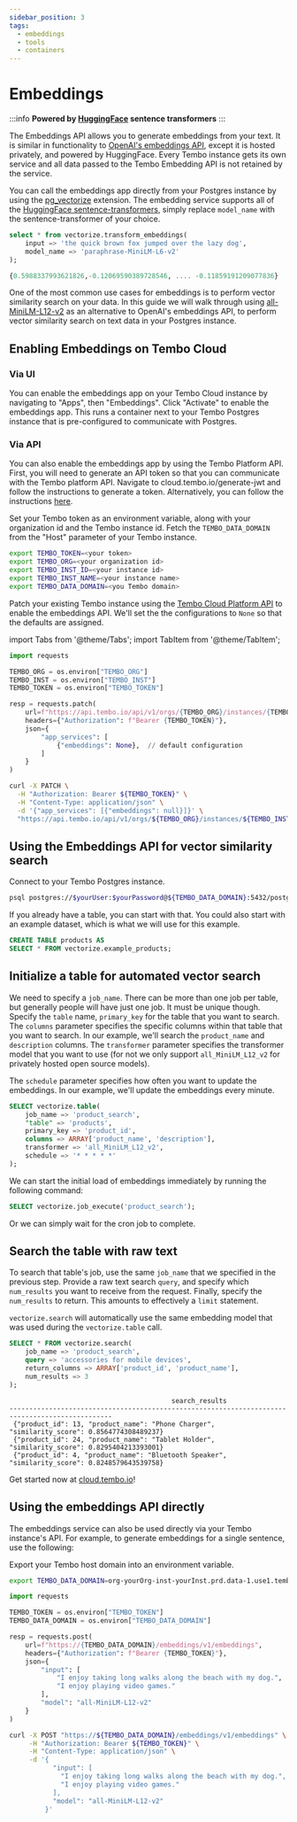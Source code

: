 ```yaml
---
sidebar_position: 3
tags:
  - embeddings
  - tools
  - containers
---
```


# Embeddings

:::info
**Powered by [HuggingFace](https://huggingface.co/sentence-transformers/) sentence transformers**
:::

The Embeddings API allows you to generate embeddings from your text. It is similar in functionality to [OpenAI's embeddings API](https://platform.openai.com/docs/guides/embeddings), except it is hosted privately, and powered by HuggingFace. Every Tembo instance gets its own service and all data passed to the Tembo Embedding API is not retained by the service.

You can call the embeddings app directly from your Postgres instance by using the [pg_vectorize](https://github.com/tembo-io/pg_vectorize) extension. The embedding service supports all of the [HuggingFace sentence-transformers](https://huggingface.co/sentence-transformers/), simply replace `model_name` with the sentence-transformer of your choice.

```sql
select * from vectorize.transform_embeddings(
    input => 'the quick brown fox jumped over the lazy dog',
    model_name => 'paraphrase-MiniLM-L6-v2'
);

{0.5988337993621826,-0.12069590389728546, .... -0.11859191209077836}
```

One of the most common use cases for embeddings is to perform vector similarity search on your data. In this guide we will walk through using [all-MiniLM-L12-v2](https://huggingface.co/sentence-transformers/all-MiniLM-L12-v2) as an alternative to OpenAI's embeddings API, to perform vector similarity search on text data in your Postgres instance.

## Enabling Embeddings on Tembo Cloud

### Via UI

You can enable the embeddings app on your Tembo Cloud instance by navigating to "Apps", then "Embeddings". Click "Activate" to enable the embeddings app. This runs a container next to your Tembo Postgres instance that is pre-configured to communicate with Postgres.

### Via API

You can also enable the embeddings app by using the Tembo Platform API. First, you will need to generate an API token so that you can communicate with the Tembo platform API. Navigate to cloud.tembo.io/generate-jwt and follow the instructions to generate a token. Alternatively, you can follow the instructions [here](https://tembo.io/docs/tembo-cloud/security-and-authentication/api-authentication).

Set your Tembo token as an environment variable, along with your organization id and the Tembo instance id. Fetch the `TEMBO_DATA_DOMAIN` from the "Host" parameter of your Tembo instance.

```bash
export TEMBO_TOKEN=<your token>
export TEMBO_ORG=<your organization id>
export TEMBO_INST_ID=<your instance id>
export TEMBO_INST_NAME=<your instance name>
export TEMBO_DATA_DOMAIN=<you Tembo domain>
```

Patch your existing Tembo instance using the [Tembo Cloud Platform API](https://tembo.io/docs/tembo-cloud/openapi) to enable the embeddings API. We'll set the the configurations to `None` so that the defaults are assigned.

import Tabs from '@theme/Tabs';
import TabItem from '@theme/TabItem';

<Tabs>
<TabItem value="py" label="Python">

```py
import requests

TEMBO_ORG = os.environ["TEMBO_ORG"]
TEMBO_INST = os.environ["TEMBO_INST"]
TEMBO_TOKEN = os.environ["TEMBO_TOKEN"]

resp = requests.patch(
    url=f"https://api.tembo.io/api/v1/orgs/{TEMBO_ORG}/instances/{TEMBO_INST}",
    headers={"Authorization": f"Bearer {TEMBO_TOKEN}"},
    json={
        "app_services": [
            {"embeddings": None},  // default configuration
        ]
    }
)
```

</TabItem>

<TabItem value="curl" label="Curl">

```bash
curl -X PATCH \
  -H "Authorization: Bearer ${TEMBO_TOKEN}" \
  -H "Content-Type: application/json" \
  -d '{"app_services": [{"embeddings": null}]}' \
  "https://api.tembo.io/api/v1/orgs/${TEMBO_ORG}/instances/${TEMBO_INST}"
```

</TabItem>
</Tabs>

## Using the Embeddings API for vector similarity search

Connect to your Tembo Postgres instance.

```bash
psql postgres://$yourUser:$yourPassword@${TEMBO_DATA_DOMAIN}:5432/postgres
```

If you already have a table, you can start with that. You could also start with an example dataset, which is what we will use for this example.

```sql
CREATE TABLE products AS 
SELECT * FROM vectorize.example_products;
```

## Initialize a table for automated vector search

We need to specify a `job_name`. There can be more than one job per table, but generally people will have just one job. It must be unique though. Specify the `table` name, `primary_key` for the table that you want to search. The `columns`
parameter specifies the specific columns within that table that you want to search. In our example, we'll search the `product_name` and `description` columns. The `transformer` parameter specifies the transformer model that you want to use (for not we only support `all_MiniLM_L12_v2` for privately hosted open source models). 

The `schedule` parameter specifies how often you want to update the embeddings. In our example, we'll update the embeddings every minute.

```sql
SELECT vectorize.table(
    job_name => 'product_search',
    "table" => 'products',
    primary_key => 'product_id',
    columns => ARRAY['product_name', 'description'],
    transformer => 'all_MiniLM_L12_v2',
    schedule => '* * * * *'
);
```

We can start the initial load of embeddings immediately by running the following command:

```sql
SELECT vectorize.job_execute('product_search');
```

Or we can simply wait for the cron job to complete.

## Search the table with raw text

To search that table's job, use the same `job_name` that we specified in the previous step.
 Provide a raw text search `query`, and specify which `num_results` you want to receive from the request.
 Finally, specify the `num_results` to return. This amounts to effectively a `limit` statement.

`vectorize.search` will automatically use the same embedding model that was used during the `vectorize.table` call.


```sql
SELECT * FROM vectorize.search(
    job_name => 'product_search',
    query => 'accessories for mobile devices',
    return_columns => ARRAY['product_id', 'product_name'],
    num_results => 3
);
```

```
                                         search_results                                         
------------------------------------------------------------------------------------------------
 {"product_id": 13, "product_name": "Phone Charger", "similarity_score": 0.8564774308489237}
 {"product_id": 24, "product_name": "Tablet Holder", "similarity_score": 0.8295404213393001}
 {"product_id": 4, "product_name": "Bluetooth Speaker", "similarity_score": 0.8248579643539758}
```

Get started now at [cloud.tembo.io](https://cloud.tembo.io)!

## Using the embeddings API directly

The embeddings service can also be used directly via your Tembo instance's API. For example, to generate embeddings for a single sentence, use the following:

Export your Tembo host domain into an environment variable.

```bash
export TEMBO_DATA_DOMAIN=org-yourOrg-inst-yourInst.prd.data-1.use1.tembo.io
```

<Tabs>
<TabItem value="py" label="Python">

```py
import requests

TEMBO_TOKEN = os.environ["TEMBO_TOKEN"]
TEMBO_DATA_DOMAIN = os.environ["TEMBO_DATA_DOMAIN"]

resp = requests.post(
    url=f"https://{TEMBO_DATA_DOMAIN}/embeddings/v1/embeddings",
    headers={"Authorization": f"Bearer {TEMBO_TOKEN}"},
    json={
        "input": [
            "I enjoy taking long walks along the beach with my dog.",
            "I enjoy playing video games."
        ],
        "model": "all-MiniLM-L12-v2"
    }
)
```

</TabItem>
<TabItem value="curl" label="Curl">

```bash
curl -X POST "https://${TEMBO_DATA_DOMAIN}/embeddings/v1/embeddings" \
     -H "Authorization: Bearer ${TEMBO_TOKEN}" \
     -H "Content-Type: application/json" \
     -d '{
           "input": [
             "I enjoy taking long walks along the beach with my dog.",
             "I enjoy playing video games."
           ],
           "model": "all-MiniLM-L12-v2"
         }'
```

</TabItem>
</Tabs>
